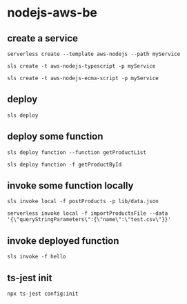 # nodejs-aws-be

## create a service ##
`serverless create --template aws-nodejs --path myService`

`sls create -t aws-nodejs-typescript -p myService`

`sls create -t aws-nodejs-ecma-script -p myService`

## deploy ##
`sls deploy`

## deploy some function ##
`sls deploy function --function getProductList`

`sls deploy function -f getProductById`

## invoke some function locally ##
`sls invoke local -f postProducts -p lib/data.json`

`serverless invoke local -f importProductsFile --data '{\"queryStringParameters\":{\"name\":\"test.csv\"}}'`

## invoke deployed function ##
`sls invoke -f hello`

## ts-jest init ##
`npx ts-jest config:init`
